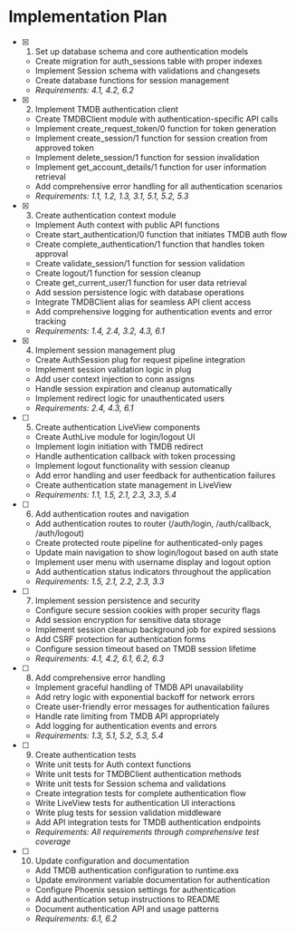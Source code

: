 # Implementation Plan

- [x] 1. Set up database schema and core authentication models
  - Create migration for auth_sessions table with proper indexes
  - Implement Session schema with validations and changesets
  - Create database functions for session management
  - _Requirements: 4.1, 4.2, 6.2_

- [x] 2. Implement TMDB authentication client
  - Create TMDBClient module with authentication-specific API calls
  - Implement create_request_token/0 function for token generation
  - Implement create_session/1 function for session creation from approved token
  - Implement delete_session/1 function for session invalidation
  - Implement get_account_details/1 function for user information retrieval
  - Add comprehensive error handling for all authentication scenarios
  - _Requirements: 1.1, 1.2, 1.3, 3.1, 5.1, 5.2, 5.3_

- [x] 3. Create authentication context module
  - Implement Auth context with public API functions
  - Create start_authentication/0 function that initiates TMDB auth flow
  - Create complete_authentication/1 function that handles token approval
  - Create validate_session/1 function for session validation
  - Create logout/1 function for session cleanup
  - Create get_current_user/1 function for user data retrieval
  - Add session persistence logic with database operations
  - Integrate TMDBClient alias for seamless API client access
  - Add comprehensive logging for authentication events and error tracking
  - _Requirements: 1.4, 2.4, 3.2, 4.3, 6.1_

- [x] 4. Implement session management plug
  - Create AuthSession plug for request pipeline integration
  - Implement session validation logic in plug
  - Add user context injection to conn assigns
  - Handle session expiration and cleanup automatically
  - Implement redirect logic for unauthenticated users
  - _Requirements: 2.4, 4.3, 6.1_

- [ ] 5. Create authentication LiveView components
  - Create AuthLive module for login/logout UI
  - Implement login initiation with TMDB redirect
  - Handle authentication callback with token processing
  - Implement logout functionality with session cleanup
  - Add error handling and user feedback for authentication failures
  - Create authentication state management in LiveView
  - _Requirements: 1.1, 1.5, 2.1, 2.3, 3.3, 5.4_

- [ ] 6. Add authentication routes and navigation
  - Add authentication routes to router (/auth/login, /auth/callback, /auth/logout)
  - Create protected route pipeline for authenticated-only pages
  - Update main navigation to show login/logout based on auth state
  - Implement user menu with username display and logout option
  - Add authentication status indicators throughout the application
  - _Requirements: 1.5, 2.1, 2.2, 2.3, 3.3_

- [ ] 7. Implement session persistence and security
  - Configure secure session cookies with proper security flags
  - Add session encryption for sensitive data storage
  - Implement session cleanup background job for expired sessions
  - Add CSRF protection for authentication forms
  - Configure session timeout based on TMDB session lifetime
  - _Requirements: 4.1, 4.2, 6.1, 6.2, 6.3_

- [ ] 8. Add comprehensive error handling
  - Implement graceful handling of TMDB API unavailability
  - Add retry logic with exponential backoff for network errors
  - Create user-friendly error messages for authentication failures
  - Handle rate limiting from TMDB API appropriately
  - Add logging for authentication events and errors
  - _Requirements: 1.3, 5.1, 5.2, 5.3, 5.4_

- [ ] 9. Create authentication tests
  - Write unit tests for Auth context functions
  - Write unit tests for TMDBClient authentication methods
  - Write unit tests for Session schema and validations
  - Create integration tests for complete authentication flow
  - Write LiveView tests for authentication UI interactions
  - Write plug tests for session validation middleware
  - Add API integration tests for TMDB authentication endpoints
  - _Requirements: All requirements through comprehensive test coverage_

- [ ] 10. Update configuration and documentation
  - Add TMDB authentication configuration to runtime.exs
  - Update environment variable documentation for authentication
  - Configure Phoenix session settings for authentication
  - Add authentication setup instructions to README
  - Document authentication API and usage patterns
  - _Requirements: 6.1, 6.2_